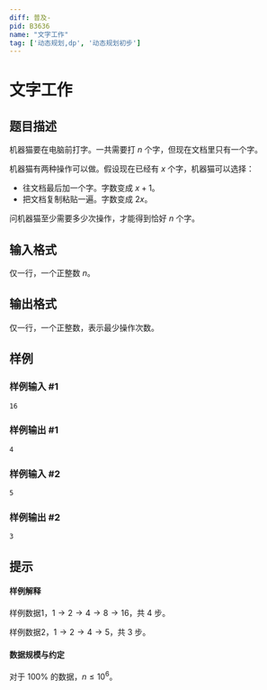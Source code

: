 ```yaml
---
diff: 普及-
pid: B3636
name: "文字工作"
tag: ['动态规划,dp', '动态规划初步']
---
```

# 文字工作
## 题目描述

机器猫要在电脑前打字。一共需要打 $n$ 个字，但现在文档里只有一个字。

机器猫有两种操作可以做。假设现在已经有 $x$ 个字，机器猫可以选择：

- 往文档最后加一个字。字数变成 $x+1$。
- 把文档复制粘贴一遍。字数变成 $2x$。

问机器猫至少需要多少次操作，才能得到恰好 $n$ 个字。
## 输入格式

仅一行，一个正整数 $n$。
## 输出格式

仅一行，一个正整数，表示最少操作次数。
## 样例

### 样例输入 #1
```
16
```
### 样例输出 #1
```
4
```
### 样例输入 #2
```
5
```
### 样例输出 #2
```
3
```
## 提示

#### 样例解释

样例数据1，$1\to 2\to 4\to8\to 16$，共 4 步。

样例数据2，$1\to 2\to 4\to 5$，共 3 步。

#### 数据规模与约定

对于 $100\%$ 的数据，$n\leq 10^6$。
